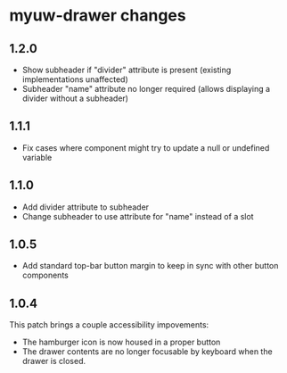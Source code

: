 # myuw-drawer changes

## 1.2.0

* Show subheader if "divider" attribute is present (existing implementations unaffected)
* Subheader "name" attribute no longer required (allows displaying a divider without a subheader)

## 1.1.1

* Fix cases where component might try to update a null or undefined variable

## 1.1.0

* Add divider attribute to subheader
* Change subheader to use attribute for "name" instead of a slot

## 1.0.5

* Add standard top-bar button margin to keep in sync with other button components

## 1.0.4

This patch brings a couple accessibility impovements: 

* The hamburger icon is now housed in a proper button 
* The drawer contents are no longer focusable by keyboard when the drawer is closed.
